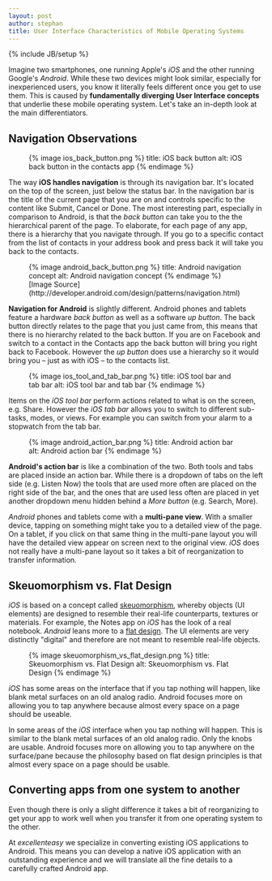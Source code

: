 ```yaml
---
layout: post
author: stephan
title: User Interface Characteristics of Mobile Operating Systems
---
```

{% include JB/setup %}

Imagine two smartphones, one running Apple's *iOS* and the other running Google's *Android*. While these two devices might look similar, especially for inexperienced users, you know it literally feels different once you get to use them. This is caused by **fundamentally diverging User Interface concepts** that underlie these mobile operating system. Let's take an in-depth look at the main differentiators.

## Navigation Observations

<figure>
{% image ios_back_button.png %}
  title: iOS back button
  alt: iOS back button in the contacts app
{% endimage %}
</figure>

The way **iOS handles navigation** is through its navigation bar. It's located on the top of the screen, just below the status bar. In the navigation bar is the title of the current page that you are on and controls specific to the content like Submit, Cancel or Done. The most interesting part, especially in comparison to Android, is that the *back button* can take you to the the hierarchical parent of the page. To elaborate, for each page of any app, there is a hierarchy that you navigate through. If you go to a specific contact from the list of contacts in your address book and press back it will take you back to the contacts.

<figure>
{% image android_back_button.png %}
  title: Android navigation concept
  alt: Android navigation concept
{% endimage %}
<figcaption>
[Image Source](http://developer.android.com/design/patterns/navigation.html)
</figcaption>
</figure>

**Navigation for Android** is slightly different. <!-- more --><span id="more"></span>Android phones and tablets feature a hardware *back button* as well as a software *up button*. The back button directly relates to the page that you just came from, this means that there is no hierarchy related to the back button. If you are on Facebook and switch to a contact in the Contacts app the back button will bring you right back to Facebook. However the *up button* does use a hierarchy so it would bring you – just as with iOS – to the contacts list.

<figure>
{% image ios_tool_and_tab_bar.png %}
  title: iOS tool bar and tab bar
  alt: iOS tool bar and tab bar
{% endimage %}
</figure>

Items on the *iOS tool bar* perform actions related to what is on the screen, e.g. Share. However the *iOS tab bar* allows you to switch to different sub-tasks, modes, or views. For example you can switch from your alarm to a stopwatch from the tab bar.

<figure>
{% image android_action_bar.png %}
 title: Android action bar
 alt: Android action bar
{% endimage %}
</figure>

**Android's action bar** is like a combination of the two. Both tools and tabs are placed inside an action bar. While there is a dropdown of tabs on the left side (e.g. Listen Now) the tools that are used more often are placed on the right side of the bar, and the ones that are used less often are placed in yet another dropdown menu hidden behind a *More button* (e.g. Search, More).

*Android* phones and tablets come with a **multi-pane view**. With a smaller device, tapping on something might take you to a detailed view of the page. On a tablet, if you click on that same thing in the multi-pane layout you will have the detailed view appear on screen next to the original view. *iOS* does not really have a multi-pane layout so it takes a bit of reorganization to transfer information.


## Skeuomorphism vs. Flat Design

*iOS* is based on a concept called [skeuomorphism](http://en.wikipedia.org/wiki/Skeuomorph), whereby objects (UI elements) are designed to resemble their real-life counterparts, textures or materials. For example, the Notes app on *iOS* has the look of a real notebook. *Android* leans more to a [flat design](http://fltdsgn.com/). The UI elements are very distinctly "digital" and therefore are not meant to resemble real-life objects.

<figure>
{% image skeuomorphism_vs_flat_design.png %}
 title: Skeuomorphism vs. Flat Design
 alt: Skeuomorphism vs. Flat Design
{% endimage %}
</figure>

<p><em>iOS</em> has some areas on the interface that if you tap nothing will happen, like blank metal surfaces on an old analog radio. Android focuses more on allowing you to tap anywhere because almost every space on a page should be useable.</p>

In some areas of the *iOS* interface when you tap nothing will happen. This is similar to the blank metal surfaces of an old analog radio. Only the knobs are usable. Android focuses more on allowing you to tap anywhere on the surface/pane because the philosophy based on flat design principles is that almost every space on a page should be usable.

## Converting apps from one system to another

Even though there is only a slight difference it takes a bit of reorganizing to get your app to work well when you transfer it from one operating system to the other.

At *excellenteasy* we specialize in converting existing iOS applications to Android. This means you can develop a native iOS application with an outstanding experience and we will translate all the fine details to a carefully crafted Android app.